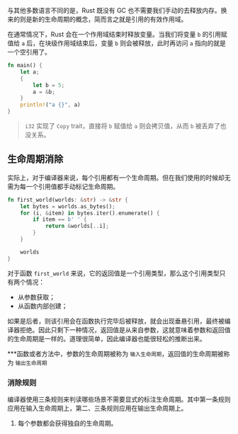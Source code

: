 与其他多数语言不同的是，Rust 既没有 GC 也不需要我们手动的去释放内存。换来的则是新的生命周期的概念，简而言之就是引用的有效作用域。

在通常情况下，Rust 会在一个作用域结束时释放变量。当我们将变量 `b` 的引用赋值给 `a` 后，在块级作用域结束后，变量 `b` 则会被释放，此时再访问 `a` 指向的就是一个空引用了。

```rust
fn main() {
    let a;
    {
        let b = 5;
        a = &b;
    }
    println!("a {}", a)
}
```

> `i32` 实现了 `Copy` trait，直接将 `b` 赋值给 `a` 则会拷贝值，从而 `b` 被丢弃了也没关系。

## 生命周期消除

实际上，对于编译器来说，每个引用都有一个生命周期。但在我们使用的时候却无需为每一个引用值都手动标记生命周期。

```rust
fn first_world(worlds: &str) -> &str {
    let bytes = worlds.as_bytes();
    for (i, &item) in bytes.iter().enumerate() {
        if item == b' ' {
            return &worlds[..i];
        }
    }

    worlds
}
```

对于函数 `first_world` 来说，它的返回值是一个引用类型，那么这个引用类型只有两个情况：

* 从参数获取；
* 从函数内部创建；

如果是后者，则该引用会在函数执行完毕后被释放，就会出现垂悬引用，最终被编译器拒绝。因此只剩下一种情况，返回值是从来自参数，这就意味着参数和返回值的生命周期是一样的。道理很简单，因此编译器也能很轻松的推断出来。

***函数或者方法中，参数的生命周期被称为 `输入生命周期`，返回值的生命周期被称为 `输出生命周期` 

### 消除规则

编译器使用三条规则来判读哪些场景不需要显式的标注生命周期。其中第一条规则应用在输入生命周期上，第二、三条规则应用在输出生命周期上。

1. 每个参数都会获得独自的生命周期。